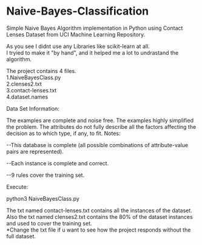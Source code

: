 # Naive-Bayes-Classification
Simple Naive Bayes Algorithm implementation in Python using Contact Lenses Dataset from UCI Machine Learning Repository.

As you see I didnt use any Libraries like scikit-learn at all. <br>
I tryied to make it "by hand", and it helped me a lot to undrastand the algorithm.

The project contains 4 files.<br>
1.NaiveBayesClass.py <br>
2.clenses2.txt <br>
3.contact-lenses.txt <br>
4.dataset.names <br>

Data Set Information:

The examples are complete and noise free. The examples highly simplified the problem. The attributes do not fully describe all the factors affecting the decision as to which type, if any, to fit.
Notes:

--This database is complete (all possible combinations of attribute-value pairs are represented).

--Each instance is complete and correct.

--9 rules cover the training set.

Execute:

python3 NaiveBayesClass.py

The txt named contact-lenses.txt contains all the instances of the dataset. <br>
Also the txt named clenses2.txt contains the 80% of the dataset instances and used to cover the training set. <br>
*Change the txt file if u want to see how the project responds without the full dataset.
